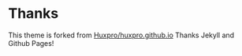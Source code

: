 # Thanks
This theme is forked from [Huxpro/huxpro.github.io](https://github.com/Huxpro/huxpro.github.io) 
Thanks Jekyll and Github Pages!